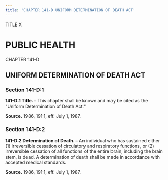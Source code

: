 ```yaml
---
title: 'CHAPTER 141-D UNIFORM DETERMINATION OF DEATH ACT'
---
```


TITLE X
                                             
PUBLIC HEALTH
=============

CHAPTER 141-D
                                             
UNIFORM DETERMINATION OF DEATH ACT
----------------------------------

### Section 141-D:1

 **141-D:1 Title. –** This chapter shall be known and may be cited as
the "Uniform Determination of Death Act.''

**Source.** 1986, 191:1, eff. July 1, 1987.

### Section 141-D:2

 **141-D:2 Determination of Death. –** An individual who has
sustained either (1) irreversible cessation of circulatory and
respiratory functions, or (2) irreversible cessation of all functions of
the entire brain, including the brain stem, is dead. A determination of
death shall be made in accordance with accepted medical standards.

**Source.** 1986, 191:1, eff. July 1, 1987.
